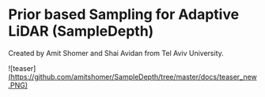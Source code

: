 # Prior based Sampling for Adaptive LiDAR (SampleDepth)
Created by Amit Shomer and Shai Avidan from Tel Aviv University.

![teaser][(https://github.com/amitshomer/SampleDepth/tree/master/docs/teaser_new.PNG)](https://github.com/amitshomer/SampleDepth/blob/master/docs/teaser_new.PNG)
